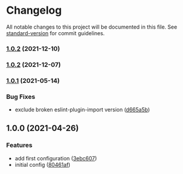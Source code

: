 # Changelog

All notable changes to this project will be documented in this file. See [standard-version](https://github.com/conventional-changelog/standard-version) for commit guidelines.

### [1.0.2](https://github.com/goparrot/eslint-config/compare/v1.0.1...v1.0.2) (2021-12-10)

### [1.0.2](https://github.com/goparrot/eslint-config/compare/v1.0.1...v1.0.2) (2021-12-07)

### [1.0.1](https://github.com/goparrot/eslint-config/compare/v1.0.0...v1.0.1) (2021-05-14)

### Bug Fixes

*   exclude broken eslint-plugin-import version ([d665a5b](https://github.com/goparrot/eslint-config/commit/d665a5bfd1c7c9b819076984217ff4db345d7375))

## 1.0.0 (2021-04-26)

### Features

*   add first configuration ([3ebc607](https://github.com/goparrot/eslint-config/commit/3ebc607bfc0b263616c645ced901e72fe5797082))
*   initial config ([80461af](https://github.com/goparrot/eslint-config/commit/80461af7adaa096c662e6aa66f255dc86e452f69))
